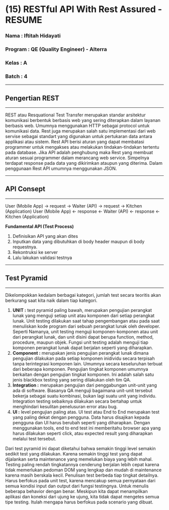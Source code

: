 # (15) RESTful API With Rest Assured - RESUME
### Nama 		: Iftitah Hidayati
### Program	    : QE (Quality Engineer) - Alterra 
### Kelas		: A
### Batch 		: 4
___
## **Pengertian REST**
___
REST atau Resquational Test Transfer merupakan standar arsitektur komunikasi berbentuk berbasis web yang sering diterapkan dalam layanan berbasis web. Umumnya menggunakan HTTP sebagai protocol untuk komunikasi data. Rest juga merupakan salah satu implementasi dari web servise sebagai standart yang digunakan untuk pertukaran data antara applikasi atau sistem. Rest API berisi aturan yang dapat membatasi programmer untuk mengakses atau melakukan tindakan-tindakan tertentu pada database. Jika API adalah penghubung maka Rest yang membuat aturan sesuai programmer dalam merancang web service. Simpelnya terdapat response pada data yang dikirimkan ataupun yang diterima. Dalam penggunaan Rest API umumnya menggunakan JSON. 
___
## **API Consept**
___
User (Mobile App) -> request -> Waiter (API) -> request -> Kitchen (Application)
User (Mobile App) <- response <- Waiter (API) <- response <- Kitchen (Application)

**Fundamental API (Test Process)**
1.	Definisikan API yang akan dites
2.	Inputkan data yang dibutuhkan di body header maupun di body requestnya. 
3.	Rekontruksi ke server
4.	Lalu lakukan validasi testnya
___
## **Test Pyramid**
___
Dikelompokkan kedalam berbagai kategori, jumlah test secara teoritis akan berkurang saat kita naik dalam tiap kategori. 
1.	**UNIT :** test pyramid paling bawah, merupakan pengujian perangkat lunak yang menguji setiap unit atau komponen dari setiap perangkat lunak. Unit testing dilakukan saat tahap pengembangan atau pada saat menuliskan kode program dari sebuah perangkat lunak oleh developer. Seperti Namanya, unit testing menguji komponen-komponen atau unit dari perangkat lunak, dan unit disini dapat berupa function, method, procedure, maupun objek. Fungsi unit testing adalah menguji tiap komponen perangkat lunak dapat berjalan seperti yang diharapkan.
2.	**Component :** merupakan jenis pengujian perangkat lunak dimana pengujian dilakukan pada setiap komponen inidividu secara terpisah tanpa terintegrasi komponen lain. Umumnya secara keseluruhan terbuat dari beberapa komponen. Pengujian tingkat komponen umumnya berkaitan dengan pengujian tingkat komponen. Ini adalah salah satu jenis blackbox testing yang sering dilakukan oleh tim QA.
3.	**Integration :** merupakan pengujian dari penggabungan unit-unit yang ada di software. Biasanya QA menguji bagaimana unit-unit tersebut bekerja sebagai suatu kombinasi, bukan lagi suatu unit yang individu. Integration testing sebaiknya dilakukan secara bertahap untuk menghindari kesulitan penelusuran error atau bug. 
4.	**UI :** level pengujian paling atas. UI test atau End to End merupakan test yang paling dekat dengan pengguna. Data harus disajikan kepada pengguna dan UI harus berubah seperti yang diharapkan. Dengan menggunakan tools, end to end test ini memberitahu browser apa yang harus dilakukan seperti click, atau expected result yang diharapkan melalui test tersebut.

Dari test pyramid ini dapat diketahui bahwa semakin tinggi level semakin sedikit test yang dilakukan. Karena semakin tinggi test yang dapat dijalankan serta maintenance yang memelukan biaya yang lebih mahal. Testing paling rendah tingkatannya cenderung berjalan lebih cepat karena tidak memerlukan pedoman DOM yang lengkap dan mudah di maintenance karena masih berskala kecil. Penulisan test berbeda tiap tingkat detailnya. Harus berfokus pada unit test, karena mencakup semua pernyataan dari semua kondisi input dan output dari fungsi testingnya. Untuk menulis beberapa behavior dengan benar. Meskipun kita dapat menampilkan aplikasi dan koneksi dari ujung ke ujung, kita tidak dapat mengetes semua tipe testing. Itulah mengapa harus berfokus pada scenario yang dibuat. 
